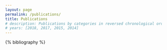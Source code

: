 ```yaml
---
layout: page
permalink: /publications/
title: Publications
# description: Publications by categories in reversed chronological order. Generated by jekyll-scholar.
# years: [2018, 2017, 2015, 2014]
---
```


{% bibliography %}